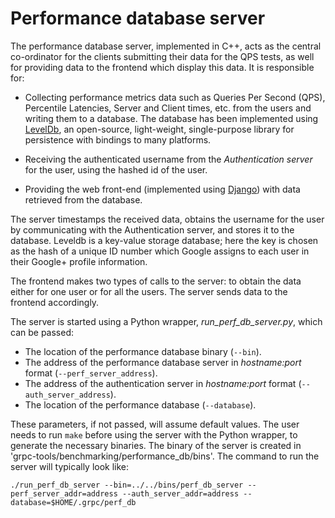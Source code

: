 # Performance database server

The performance database server, implemented in C++, acts as the central co-ordinator for the clients submitting their data for the QPS tests, as well for providing data to the frontend which display this data. It is responsible for:

* Collecting performance metrics data such as Queries Per Second (QPS), Percentile Latencies, Server and Client times, etc. from the users and writing them to a database. The database has been implemented using [LevelDb](http://leveldb.org/), an open-source, light-weight, single-purpose library for persistence with bindings to many platforms.

* Receiving the authenticated username from the *Authentication server* for the user, using the hashed id of the user.

* Providing the web front-end (implemented using [Django](https://www.djangoproject.com/)) with data retrieved from the database.

The server timestamps the received data, obtains the username for the user by communicating with the Authentication server, and stores it to the database. Leveldb is a key-value storage database; here the key is chosen as the hash of a unique ID number which Google assigns to each user in their Google+ profile information.

The frontend makes two types of calls to the server: to obtain the data either for one user or for all the users. The server sends data to the frontend accordingly.

The server is started using a Python wrapper, _run_perf_db_server.py_, which can be passed:
- The location of the performance database binary (`--bin`).
- The address of the performance database server in _hostname:port_ format (`--perf_server_address`).
- The address of the authentication server in _hostname:port_ format (`--auth_server_address`).
- The location of the performance database (`--database`).

These parameters, if not passed, will assume default values. The user needs to run `make` before using the server with the Python wrapper, to generate the necessary binaries. The binary of the server is created in 'grpc-tools/benchmarking/performance_db/bins'. The command to run the server will typically look like:

    ./run_perf_db_server --bin=../../bins/perf_db_server --perf_server_addr=address --auth_server_addr=address --database=$HOME/.grpc/perf_db

